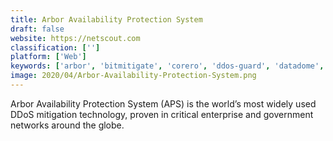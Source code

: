 ```yaml
---
title: Arbor Availability Protection System
draft: false 
website: https://netscout.com
classification: ['']
platform: ['Web']
keywords: ['arbor', 'bitmitigate', 'corero', 'ddos-guard', 'datadome', 'fortiddos', 'radware', 'verisign']
image: 2020/04/Arbor-Availability-Protection-System.png
---
```

Arbor Availability Protection System (APS) is the world’s most widely used DDoS mitigation technology, proven in critical enterprise and government networks around the globe.